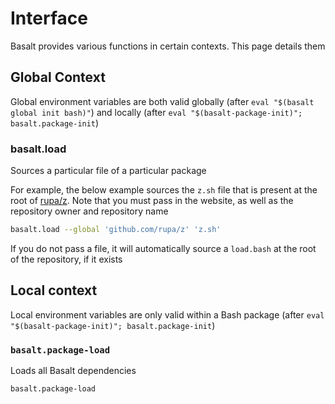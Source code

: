 # Interface

Basalt provides various functions in certain contexts. This page details them

## Global Context

Global environment variables are both valid globally (after `eval "$(basalt global init bash)"`) and locally (after `eval "$(basalt-package-init)"; basalt.package-init`)

### basalt.load

Sources a particular file of a particular package

For example, the below example sources the `z.sh` file that is present at the root of [rupa/z](https://github.com/rupa/z). Note that you must pass in the website, as well as the repository owner and repository name

```sh
basalt.load --global 'github.com/rupa/z' 'z.sh'
```

If you do not pass a file, it will automatically source a `load.bash` at the root of the repository, if it exists

## Local context

Local environment variables are only valid within a Bash package (after `eval "$(basalt-package-init)"; basalt.package-init`)

### `basalt.package-load`

Loads all Basalt dependencies

```sh
basalt.package-load
```
